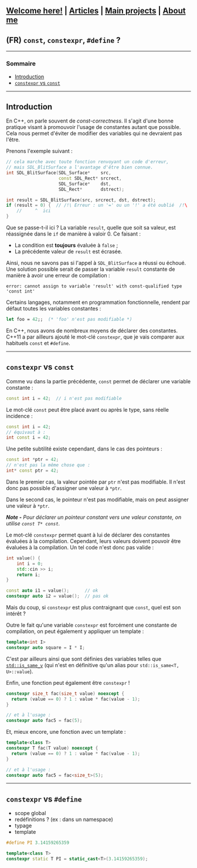 ## [Welcome here!](https://vpenando.github.io) | [Articles](https://vpenando.github.io/articles.html) | [Main projects](https://vpenando.github.io/projects.html) | [About me](https://vpenando.github.io/about.html)

## (FR) `const`, `constexpr`, `#define` ?

---

### Sommaire
* [Introduction](#introduction)
* [`constexpr` vs `const`](#constexpr-vs-const)

---

Introduction
---
En C++, on parle souvent de *const-correctness*. Il s'agit d'une bonne pratique visant à promouvoir l'usage de constantes autant que possible. Cela nous permet d'éviter de modifier des variables qui ne devraient pas l'être.

Prenons l'exemple suivant :
```cpp
// cela marche avec toute fonction renvoyant un code d'erreur,
// mais SDL_BlitSurface a l'avantage d'être bien connue.
int SDL_BlitSurface(SDL_Surface*    src,
                    const SDL_Rect* srcrect,
                    SDL_Surface*    dst,
                    SDL_Rect*       dstrect);

int result = SDL_BlitSurface(src, srcrect, dst, dstrect);
if (result = 0) {  // /!\ Erreur : un '=' ou un '!' a été oublié  /!\
    //     ^  ici
}
```
Que se passe-t-il ici ? La variable `result`, quelle que soit sa valeur, est réassignée dans le `if` de manière à valoir 0. Ce faisant :
* La condition est **toujours** évaluée à `false` ;
* La précédente valeur de `result` est écrasée.

Ainsi, nous ne savons pas si l'appel à `SDL_BlitSurface` a réussi ou échoué. Une solution possible serait de passer la variable `result` constante de manière à avoir une erreur de compilation :
```
error: cannot assign to variable 'result' with const-qualified type 'const int'
```

Certains langages, notamment en programmation fonctionnelle, rendent par défaut toutes les variables constantes :
```fs
let foo = 42;;  (* 'foo' n'est pas modifiable *)
```
En C++, nous avons de nombreux moyens de déclarer des constantes. C++11 a par ailleurs ajouté le mot-clé `constexpr`, que je vais comparer aux habituels `const` et `#define`.

---

`constexpr` vs `const`
---
Comme vu dans la partie précédente, `const` permet de déclarer une variable constante :
```cpp
const int i = 42;  // i n'est pas modifiable
```
Le mot-clé `const` peut être placé avant ou après le type, sans réelle incidence :
```cpp
const int i = 42;
// équivaut à :
int const i = 42;
```
Une petite subtilité existe cependant, dans le cas des pointeurs :
```cpp
const int *ptr = 42;
// n'est pas la même chose que :
int* const ptr = 42;
```
Dans le premier cas, la valeur pointée par `ptr` n'est pas modifiable. Il n'est donc pas possible d'assigner une valeur à `*ptr`.

Dans le second cas, le pointeur n'est pas modifiable, mais on peut assigner une valeur à `*ptr`.

***Note -** Pour déclarer un pointeur constant vers une valeur constante, on utilise `const T* const`.*

Le mot-clé `constexpr` permet quant à lui de déclarer des constantes évaluées à la compilation. Cependant, leurs valeurs doivent pouvoir être évaluées à la compilation. Un tel code n'est donc pas valide :
```cpp
int value() {
    int i = 0;
    std::cin >> i;
    return i;
}

const auto i1 = value();      // ok
constexpr auto i2 = value();  // pas ok
```
Mais du coup, si `constexpr` est plus contraignant que `const`, quel est son intérêt ?

Outre le fait qu'une variable `constexpr` est forcément une constante de compilation, on peut également y appliquer un template :
```cpp
template<int I>
constexpr auto square = I * I;
```
C'est par ailleurs ainsi que sont définies des variables telles que [`std::is_same_v`](https://en.cppreference.com/w/cpp/types/is_same) (qui n'est en définitive qu'un alias pour `std::is_same<T, U>::value`).

Enfin, une fonction peut également être `constexpr` !
```cpp
constexpr size_t fac(size_t value) noexcept {
  return (value == 0) ? 1 : value * fac(value - 1);
}

// et à l'usage :
constexpr auto fac5 = fac(5);
```
Et, mieux encore, une fonction avec un template :
```cpp
template<class T>
constexpr T fac(T value) noexcept {
  return (value == 0) ? 1 : value * fac(value - 1);
}

// et à l'usage :
constexpr auto fac5 = fac<size_t>(5);
```

---

`constexpr` vs `#define`
---

* scope global
* redéfinitions ? (ex : dans un namespace)
* typage
* template

```cpp
#define PI 3.14159265359

template<class T>
constexpr static T PI = static_cast<T>(3.14159265359);
```
